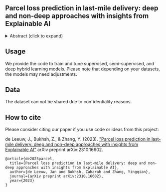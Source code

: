 ## Parcel loss prediction in last-mile delivery: deep and non-deep approaches with insights from Explainable AI

<details><summary>Abstract (click to expand)</summary>
<p>
Within the domain of e-commerce retail, an important objective is the reduction of parcel loss during the last-mile delivery phase. The ever-increasing availability of data, including product, customer, and order information, has made the application of machine learning possible for parcel loss prediction. However, a significant challenge arises from the inherent imbalance in the data, i.e., only a very low percentage of parcels are lost.  In this paper, we propose two machine learning approaches, namely, Data Balance with Supervised Learning (DBSL) and Deep Hybrid Ensemble Learning (DHEL), to accurately predict parcel loss. The practical implication of such predictions is their value in aiding e-commerce retailers in optimizing insurance-related decision-making policies.  
We conduct a comprehensive evaluation of the proposed machine learning models using one year data from Belgian shipments. The findings show that the DHEL model, which combines a feed-forward autoencoder with a random forest, achieves the highest classification performance.  Furthermore, we use the techniques from Explainable AI (XAI) to illustrate how prediction models can be used in enhancing business processes and augmenting the overall value proposition for e-commerce retailers in the last mile delivery. 

</p>
</details>

## Usage  
We provide the code to train and tune supervised, semi-supervised, and deep hybrid learning models. Please note that depending on your datasets, the models may need adjustments. 

## Data 
The dataset can not be shared due to confidentiality reasons. 

## How to cite 

Please consider citing our paper if you use code or ideas from this project:

de Leeuw, J., Bukhsh, Z., & Zhang, Y. (2023). ["Parcel loss prediction in last-mile delivery: deep and non-deep approaches with insights from Explainable AI"](https://arxiv.org/abs/2310.16602) arXiv preprint arXiv:2310.16602.


```
@article{de2023parcel,
  title={Parcel loss prediction in last-mile delivery: deep and non-deep approaches with insights from Explainable AI},
  author={de Leeuw, Jan and Bukhsh, Zaharah and Zhang, Yingqian},
  journal={arXiv preprint arXiv:2310.16602},
  year={2023}
}
```
